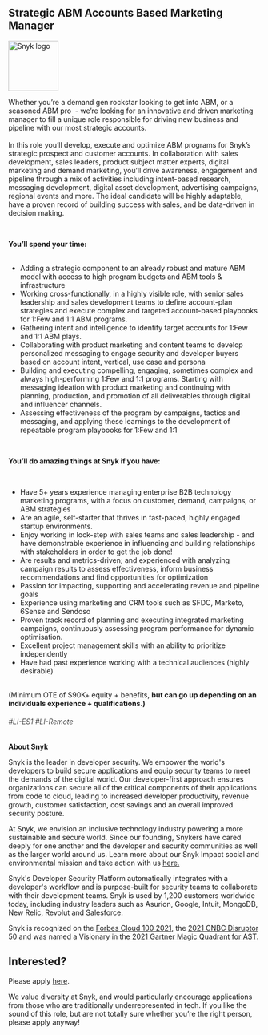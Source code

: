 Strategic ABM Accounts Based Marketing Manager
---

<img src="https://res.cloudinary.com/snyk/image/upload/v1537345894/press-kit/brand/logo-black.png" width="100" alt="Snyk logo" />

<p><span style="font-weight: 400;">Whether you’re a demand gen rockstar looking to get into ABM, or a seasoned ABM pro&nbsp; - we’re looking for an innovative and driven marketing manager to fill a unique role responsible for driving new business and pipeline with our most strategic accounts. </span><span style="font-weight: 400;"><br></span><span style="font-weight: 400;"><br></span><span style="font-weight: 400;">In this role you’ll develop, execute and optimize ABM programs for Snyk’s strategic prospect and customer accounts. In collaboration with sales development, sales leaders, product subject matter experts, digital marketing and demand marketing, you’ll drive awareness, engagement and pipeline through a mix of activities including intent-based research, messaging development, digital asset development, advertising campaigns, regional events and more. T</span><span style="font-weight: 400;">he ideal candidate will be highly adaptable, have a proven record of building success with sales, and be data-driven in decision making.</span></p>
<p>&nbsp;</p>
<p><strong>You’ll spend your time:</strong><strong><br><br></strong></p>
<ul>
<li style="font-weight: 400;"><span style="font-weight: 400;">Adding a strategic component to an already robust and mature ABM model with access to high program budgets and ABM tools &amp; infrastructure&nbsp;</span></li>
<li style="font-weight: 400;"><span style="font-weight: 400;">Working cross-functionally, in a highly visible role, with senior sales leadership and sales development teams to define account-plan strategies and execute complex and targeted account-based playbooks for 1:Few and 1:1 ABM programs.</span></li>
<li style="font-weight: 400;"><span style="font-weight: 400;">Gathering intent and intelligence to identify target accounts for 1:Few and 1:1 ABM plays.</span></li>
<li style="font-weight: 400;"><span style="font-weight: 400;">Collaborating with product marketing and content teams to develop personalized messaging to engage security and developer buyers based on account intent, vertical, use case and persona</span></li>
<li style="font-weight: 400;"><span style="font-weight: 400;">Building and executing compelling, engaging, sometimes complex and always high-performing 1:Few and 1:1 programs. Starting with messaging ideation with product marketing and continuing with planning, production, and promotion of all deliverables through digital and influencer channels.</span></li>
<li style="font-weight: 400;"><span style="font-weight: 400;">Assessing effectiveness of the program by campaigns, tactics and messaging, and applying these learnings to the development of repeatable program playbooks for 1:Few and 1:1&nbsp;</span></li>
</ul>
<p>&nbsp;</p>
<p><strong>You’ll do amazing things at Snyk if you have:&nbsp;</strong></p>
<p>&nbsp;</p>
<ul>
<li style="font-weight: 400;"><span style="font-weight: 400;">Have 5+ years experience managing enterprise B2B technology marketing programs, with a focus on customer, demand, campaigns, or ABM strategies</span></li>
<li style="font-weight: 400;"><span style="font-weight: 400;">Are an agile, self-starter that thrives in fast-paced, highly engaged startup environments.&nbsp;</span></li>
<li style="font-weight: 400;"><span style="font-weight: 400;">Enjoy working in lock-step with sales teams and sales leadership - and have demonstrable experience in influencing and building relationships with stakeholders in order to get the job done!&nbsp;</span></li>
<li style="font-weight: 400;"><span style="font-weight: 400;">Are results and metrics-driven; and experienced with analyzing campaign results to assess effectiveness, inform business recommendations and find opportunities for optimization</span></li>
<li style="font-weight: 400;"><span style="font-weight: 400;">Passion for impacting, supporting and accelerating revenue and pipeline goals&nbsp;</span></li>
<li style="font-weight: 400;"><span style="font-weight: 400;">Experience using marketing and CRM tools such as SFDC, Marketo, 6Sense and Sendoso&nbsp;</span></li>
<li style="font-weight: 400;"><span style="font-weight: 400;">Proven track record of planning and executing integrated marketing campaigns, continuously assessing program performance for dynamic optimisation.&nbsp;</span></li>
<li style="font-weight: 400;"><span style="font-weight: 400;">Excellent project management skills with an ability to prioritize independently</span></li>
<li style="font-weight: 400;"><span style="font-weight: 400;">Have had past experience working with a technical audiences (highly desirable)</span></li>
</ul>
<p><br>(Minimum OTE of $90K+ equity + benefits, <strong>but can go up depending on an individuals experience + qualifications.)</strong></p>
<h6><span style="font-weight: 300;">#LI-ES1 #LI-Remote</span></h6><div class="content-conclusion"><p><strong>About Snyk</strong></p>
<p><span style="font-weight: 400;">Snyk is the leader in developer security. We empower the world's developers to build secure applications and equip security teams to meet the demands of the digital world. Our developer-first approach ensures organizations can secure all of the critical components of their applications from code to cloud, leading to increased developer productivity, revenue growth, customer satisfaction, cost savings and an overall improved security posture.&nbsp;</span></p>
<p><span style="font-weight: 400;">At Snyk, we envision an inclusive technology industry powering a more sustainable and secure world.</span> <span style="font-weight: 400;">Since our founding, Snykers have cared deeply for one another and the developer and security communities as well as the larger world around us. Learn more about our Snyk Impact social and environmental mission and take action with us </span><a href="https://snyk.io/about/snyk-impact/"><span style="font-weight: 400;">here.</span></a></p>
<p><span style="font-weight: 400;">Snyk's Developer Security Platform automatically integrates with a developer's workflow and is purpose-built for security teams to collaborate with their development teams. Snyk is used by 1,200 customers worldwide today, including industry leaders such as Asurion, Google, Intuit, MongoDB, New Relic, Revolut and Salesforce.</span></p>
<p><span style="font-weight: 400;">Snyk is recognized on the </span><a href="https://www.forbes.com/cloud100/#6f24b5ba5f94"><span style="font-weight: 400;">Forbes Cloud 100 2021</span></a><span style="font-weight: 400;">, the </span><a href="https://www.cnbc.com/2021/05/25/these-are-the-2021-cnbc-disruptor-50-companies.html"><span style="font-weight: 400;">2021 CNBC Disruptor 50</span></a><span style="font-weight: 400;"> and was named a Visionary in the</span><a href="https://snyk.io/blog/snyk-visionary-2021-gartner-magic-quadrant-for-ast/"><span style="font-weight: 400;"> 2021 Gartner Magic Quadrant for AST</span></a><span style="font-weight: 400;">.</span></p></div>

Interested?
---

Please apply [here](https://boards.greenhouse.io/snyk/jobs/5321835002#app).

We value diversity at Snyk, and would particularly encourage applications from those who are traditionally underrepresented in tech.
If you like the sound of this role, but are not totally sure whether you’re the right person, please apply anyway!
